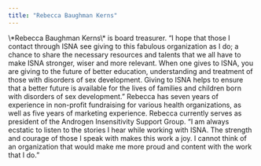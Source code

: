 ```yaml
---
title: "Rebecca Baughman Kerns"
---
```


<p>\*Rebecca Baughman Kerns\* is board treasurer. &#8220;I hope that those I contact through <span class="caps">ISNA</span> see giving to this fabulous organization as I do; a chance to share the necessary resources and talents that we all have to make <span class="caps">ISNA</span> stronger, wiser and more relevant. When one gives to <span class="caps">ISNA</span>, you are giving to the future of better education, understanding and treatment of those with disorders of sex development. Giving to <span class="caps">ISNA</span> helps to ensure that a better future is available for the lives of families and children born with disorders of sex development.&#8221; Rebecca has seven years of experience in non-profit fundraising for various health organizations, as well as five years of marketing experience. Rebecca currently serves as president of the Androgen Insensitivity Support Group. &#8220;I am always ecstatic to listen to the stories I hear while working with <span class="caps">ISNA</span>. The strength and courage of those I speak with makes this work a joy. I cannot think of an organization that would make me more proud and content with the work that I do.&#8221;</p>